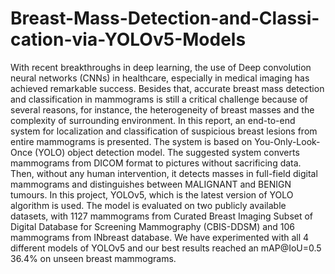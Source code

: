 # Breast-Mass-Detection-and-Classi-cation-via-YOLOv5-Models

With recent breakthroughs in deep learning, the use of Deep convolution neural networks (CNNs) in healthcare, especially in medical imaging has achieved remarkable success. Besides that, accurate breast mass detection and classification in mammograms is still a critical challenge because of several reasons, for instance, the heterogeneity of breast masses and the complexity of surrounding environment. In this report, an end-to-end system for localization and classification of suspicious breast lesions from entire mammograms is presented. The system is based on You-Only-Look-Once (YOLO) object detection model. The suggested system converts mammograms from DICOM format to pictures without sacrificing data. Then, without any human intervention, it detects masses in full-field digital mammograms and distinguishes between MALIGNANT and BENIGN tumours. In this project, YOLOv5, which is the latest version of YOLO algorithm is used. The model is evaluated on two publicly available datasets, with 1127 mammograms from Curated Breast Imaging Subset of Digital Database for Screening Mammography (CBIS-DDSM) and 106 mammograms from INbreast database. We have experimented with all 4 different models of YOLOv5 and our best results reached an mAP@IoU=0.5 36.4% on unseen breast mammograms.
